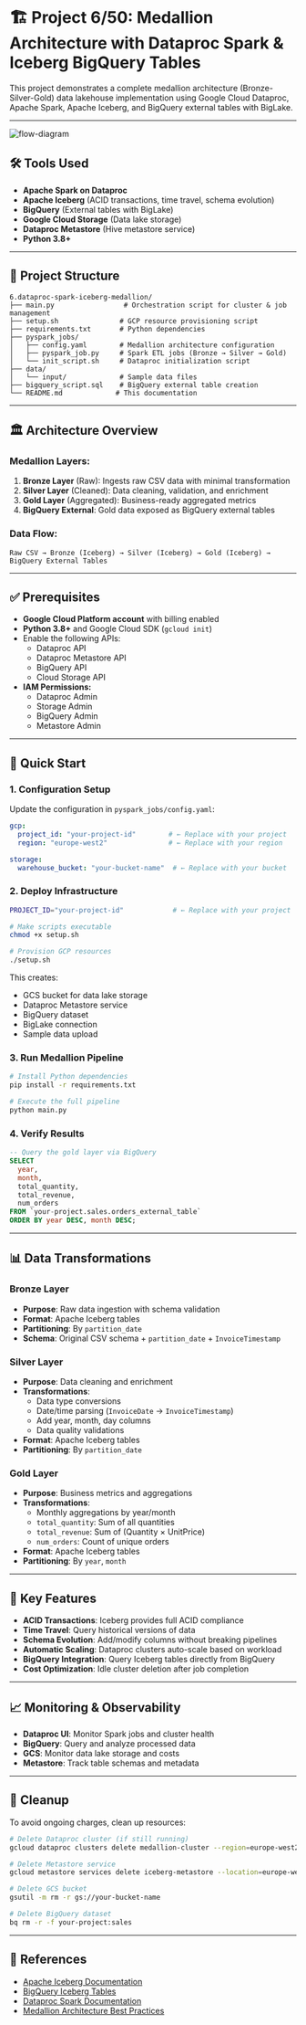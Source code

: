 # 🏗️ Project 6/50: Medallion Architecture with Dataproc Spark & Iceberg BigQuery Tables

This project demonstrates a complete medallion architecture (Bronze-Silver-Gold) data lakehouse implementation using Google Cloud Dataproc, Apache Spark, Apache Iceberg, and BigQuery external tables with BigLake.

---

![flow-diagram](gcp-project-6.gif)

## 🛠️ Tools Used
- **Apache Spark on Dataproc**
- **Apache Iceberg** (ACID transactions, time travel, schema evolution)
- **BigQuery** (External tables with BigLake)
- **Google Cloud Storage** (Data lake storage)
- **Dataproc Metastore** (Hive metastore service)
- **Python 3.8+**

---

## 📁 Project Structure
```
6.dataproc-spark-iceberg-medallion/
├── main.py                 # Orchestration script for cluster & job management
├── setup.sh               # GCP resource provisioning script
├── requirements.txt       # Python dependencies
├── pyspark_jobs/
│   ├── config.yaml        # Medallion architecture configuration
│   ├── pyspark_job.py     # Spark ETL jobs (Bronze → Silver → Gold)
│   └── init_script.sh     # Dataproc initialization script
├── data/
│   └── input/             # Sample data files
├── bigquery_script.sql    # BigQuery external table creation
└── README.md             # This documentation
```

---

## 🏛️ Architecture Overview

### Medallion Layers:
1. **Bronze Layer** (Raw): Ingests raw CSV data with minimal transformation
2. **Silver Layer** (Cleaned): Data cleaning, validation, and enrichment
3. **Gold Layer** (Aggregated): Business-ready aggregated metrics
4. **BigQuery External**: Gold data exposed as BigQuery external tables

### Data Flow:
```
Raw CSV → Bronze (Iceberg) → Silver (Iceberg) → Gold (Iceberg) → BigQuery External Tables
```

---

## ✅ Prerequisites

- **Google Cloud Platform account** with billing enabled
- **Python 3.8+** and Google Cloud SDK (`gcloud init`)
- Enable the following APIs:
  - Dataproc API
  - Dataproc Metastore API
  - BigQuery API
  - Cloud Storage API
- **IAM Permissions:**
  - Dataproc Admin
  - Storage Admin
  - BigQuery Admin
  - Metastore Admin

---

## 🚀 Quick Start

### 1. Configuration Setup
Update the configuration in `pyspark_jobs/config.yaml`:

```yaml
gcp:
  project_id: "your-project-id"        # ← Replace with your project
  region: "europe-west2"               # ← Replace with your region

storage:
  warehouse_bucket: "your-bucket-name"  # ← Replace with your bucket
```

### 2. Deploy Infrastructure
```bash
PROJECT_ID="your-project-id"            # ← Replace with your project
```
```bash
# Make scripts executable
chmod +x setup.sh

# Provision GCP resources
./setup.sh
```

This creates:
- GCS bucket for data lake storage
- Dataproc Metastore service
- BigQuery dataset
- BigLake connection
- Sample data upload

### 3. Run Medallion Pipeline
```bash
# Install Python dependencies
pip install -r requirements.txt

# Execute the full pipeline
python main.py
```

### 4. Verify Results
```sql
-- Query the gold layer via BigQuery
SELECT
  year,
  month,
  total_quantity,
  total_revenue,
  num_orders
FROM `your-project.sales.orders_external_table`
ORDER BY year DESC, month DESC;
```

---

## 📊 Data Transformations

### Bronze Layer
- **Purpose**: Raw data ingestion with schema validation
- **Format**: Apache Iceberg tables
- **Partitioning**: By `partition_date`
- **Schema**: Original CSV schema + `partition_date` + `InvoiceTimestamp`

### Silver Layer
- **Purpose**: Data cleaning and enrichment
- **Transformations**:
  - Data type conversions
  - Date/time parsing (`InvoiceDate` → `InvoiceTimestamp`)
  - Add year, month, day columns
  - Data quality validations
- **Format**: Apache Iceberg tables
- **Partitioning**: By `partition_date`

### Gold Layer
- **Purpose**: Business metrics and aggregations
- **Transformations**:
  - Monthly aggregations by year/month
  - `total_quantity`: Sum of all quantities
  - `total_revenue`: Sum of (Quantity × UnitPrice)
  - `num_orders`: Count of unique orders
- **Format**: Apache Iceberg tables
- **Partitioning**: By `year`, `month`

---

## 🔧 Key Features

- **ACID Transactions**: Iceberg provides full ACID compliance
- **Time Travel**: Query historical versions of data
- **Schema Evolution**: Add/modify columns without breaking pipelines
- **Automatic Scaling**: Dataproc clusters auto-scale based on workload
- **BigQuery Integration**: Query Iceberg tables directly from BigQuery
- **Cost Optimization**: Idle cluster deletion after job completion

---

## 📈 Monitoring & Observability

- **Dataproc UI**: Monitor Spark jobs and cluster health
- **BigQuery**: Query and analyze processed data
- **GCS**: Monitor data lake storage and costs
- **Metastore**: Track table schemas and metadata

---

## 🧹 Cleanup

To avoid ongoing charges, clean up resources:

```bash
# Delete Dataproc cluster (if still running)
gcloud dataproc clusters delete medallion-cluster --region=europe-west2

# Delete Metastore service
gcloud metastore services delete iceberg-metastore --location=europe-west2

# Delete GCS bucket
gsutil -m rm -r gs://your-bucket-name

# Delete BigQuery dataset
bq rm -r -f your-project:sales
```

---

## 🔗 References
- [Apache Iceberg Documentation](https://iceberg.apache.org/)
- [BigQuery Iceberg Tables](https://cloud.google.com/bigquery/docs/iceberg-overview)
- [Dataproc Spark Documentation](https://cloud.google.com/dataproc/docs/concepts/overview)
- [Medallion Architecture Best Practices](https://www.databricks.com/glossary/medallion-architecture)